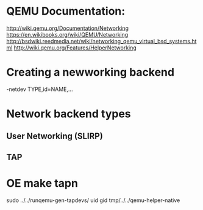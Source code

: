# QEMU Documentation:

http://wiki.qemu.org/Documentation/Networking
https://en.wikibooks.org/wiki/QEMU/Networking
http://bsdwiki.reedmedia.net/wiki/networking_qemu_virtual_bsd_systems.html
http://wiki.qemu.org/Features/HelperNetworking

# Creating a newworking backend

-netdev TYPE,id=NAME,...

# Network backend types

## User Networking (SLIRP)

## TAP

# OE make tapn

sudo ../../runqemu-gen-tapdevs/ uid gid tmp/../../qemu-helper-native


